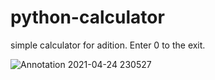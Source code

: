 
# python-calculator
simple calculator for adition. 
Enter 0 to the exit.

![Annotation 2021-04-24 230527](https://user-images.githubusercontent.com/54411552/115967684-98d59400-a551-11eb-9ee9-aeec56f65c0f.jpg)

